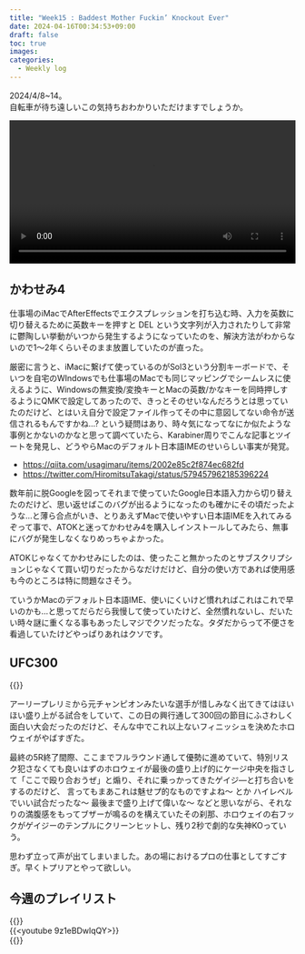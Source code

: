 ```yaml
---
title: "Week15 : Baddest Mother Fuckin’ Knockout Ever"
date: 2024-04-16T00:34:53+09:00
draft: false
toc: true
images:
categories:
  - Weekly log
---
```

2024/4/8~14。    
自転車が待ち遠しいこの気持ちおわかりいただけますでしょうか。

<video width=100% controls autoplay loop>
    <source src="/videos/2024/0415_AHH.mp4" type="video/mp4">
    Your browser does not support the video tag.  
</video>

<!--more-->

## かわせみ4

仕事場のiMacでAfterEffectsでエクスプレッションを打ち込む時、入力を英数に切り替えるために英数キーを押すと DEL という文字列が入力されたりして非常に鬱陶しい挙動がいつから発生するようになっていたのを、解決方法がわからないので1～2年くらいそのまま放置していたのが直った。

厳密に言うと、iMacに繋げて使っているのがSol3という分割キーボードで、そいつを自宅のWIndowsでも仕事場のMacでも同じマッピングでシームレスに使えるように、Windowsの無変換/変換キーとMacの英数/かなキーを同時押しするようにQMKで設定してあったので、きっとそのせいなんだろうとは思っていたのだけど、とはいえ自分で設定ファイル作ってその中に意図してない命令が送信されるもんですかね…? という疑問はあり、時々気になってなにか似たような事例とかないのかなと思って調べていたら、Karabiner周りでこんな記事とツイートを発見し、どうやらMacのデフォルト日本語IMEのせいらしい事実が発覚。

- https://qiita.com/usagimaru/items/2002e85c2f874ec682fd
- https://twitter.com/HiromitsuTakagi/status/579457962185396224

数年前に脱Googleを図ってそれまで使っていたGoogle日本語入力から切り替えたのだけど、思い返せばこのバグが出るようになったのも確かにその頃だったような…と薄ら合点がいき、とりあえずMacで使いやすい日本語IMEを入れてみるぞって事で、ATOKと迷ってかわせみ4を購入しインストールしてみたら、無事にバグが発生しなくなりめっちゃよかった。

ATOKじゃなくてかわせみにしたのは、使ったこと無かったのとサブスクリプションじゃなくて買い切りだったからなだけだけど、自分の使い方であれば使用感も今のところは特に問題なさそう。

ていうかMacのデフォルト日本語IME、使いにくいけど慣れればこれはこれで早いのかも…と思ってだらだら我慢して使っていたけど、全然慣れないし、だいたい時々謎に重くなる事もあったしマジでクソだったな。タダだからって不便さを看過していたけどやっぱりあれはクソです。

## UFC300

{{<youtube h9KBcib8pHc>}}

アーリープレリミから元チャンピオンみたいな選手が惜しみなく出てきてはほいほい盛り上がる試合をしていて、この日の興行通して300回の節目にふさわしく面白い大会だったのだけど、そんな中でこれ以上ないフィニッシュを決めたホロウェイがやばすぎた。

最終の5R終了間際、ここまでフルラウンド通して優勢に進めていて、特別リスク犯さなくても良いはずのホロウェイが最後の盛り上げ的にケージ中央を指さして「ここで殴り合おうぜ」と煽り、それに乗っかってきたゲイジ―と打ち合いをするのだけど、 言ってもまあこれは魅せプ的なものですよね～ とか ハイレベルでいい試合だったな～ 最後まで盛り上げて偉いな～ などと思いながら、それなりの満腹感をもってブザーが鳴るのを構えていたその刹那、ホロウェイの右フックがゲイジーのテンプルにクリーンヒットし、残り2秒で劇的な失神KOっていう。

思わず立って声が出てしまいました。あの場におけるプロの仕事としてすごすぎ。早くトプリアとやって欲しい。

## 今週のプレイリスト

{{<youtube YC0ErOoQcUA>}}  
{{<youtube 9z1eBDwlqQY>}}  
{{<youtube KI15Er6WsZg>}}